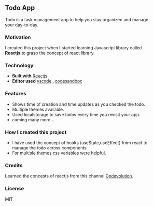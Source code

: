 ## Todo App
Todo is a task management app to help you stay organized and manage your day-to-day.

### Motivation
I created this project when I started learning Javascript library called **Reactjs** to grasp the concept of react library.

### Technology 
- <b>Built with</b> [Reactjs](https://reactjs.org/)
- <b>Editor used</b> [vscode](https://code.visualstudio.com/) , [codesandbox](https://codesandbox.io/)

### Features
* Shows time of creation and time updates as you checked the todo.
* Multiple themes available.
* Used localstorage to save todos every time you revisit your app.
* coming many more...

### How I created this project
- I have used the concept of hooks (useState,useEffect) from react to manage the todo across components.
- For multiple themes css variables were helpful. 

### Credits
Learned the concepts of reactjs from this channel [Codevolution](https://youtu.be/QFaFIcGhPoM).

### License
MIT

